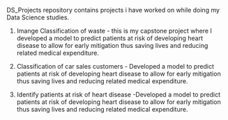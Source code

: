 DS_Projects repository contains projects i have worked on while doing my Data Science studies.

1. Imange Classification of waste - this is my capstone project where I developed a model to predict patients at risk of developing 
heart disease to allow for early mitigation thus saving lives and reducing related medical expenditure. 

2. Classification of car sales customers - Developed a model to predict patients at risk of developing heart disease to allow for 
early mitigation thus saving lives and reducing related medical expenditure.

3. Identify patients at risk of heart disease -Developed a model to predict patients at risk of developing heart disease to allow
 for early mitigation thus saving lives and reducing related medical expenditure.